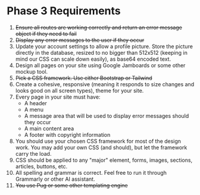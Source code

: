 # Phase 3 Requirements
1. ~~Ensure all routes are working correctly and return an error message object if they need to fail~~
2. ~~Display any error messages to the user if they occur~~
3. Update your account settings to allow a profile picture. Store the picture directly in the database, resized to no bigger than 512x512 (keeping in mind our CSS can scale down easily), as base64 encoded text.
4. Design all pages on your site using Google Jamboards or some other mockup tool.
5. ~~Pick a CSS framework. Use either Bootstrap or Tailwind~~
6. Create a cohesive, responsive (meaning it responds to size changes and looks good on all screen types), theme for your site.
7. Every page in your site must have:
   * A header
   * A menu
   * A message area that will be used to display error messages should they occur
   * A main content area
   * A footer with copyright information
8. You should use your chosen CSS framework for most of the design work. You may add your own CSS (and should), but let the framework carry the load.
9. CSS should be applied to any "major" element, forms, images, sections, articles, buttons, etc.
10. All spelling and grammar is correct. Feel free to run it through Grammarly or other AI assistant.
11. ~~You use Pug or some other templating engine~~